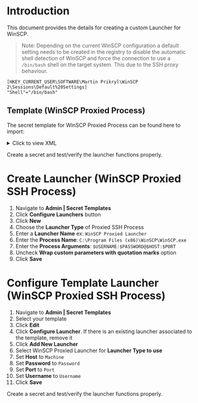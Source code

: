 # Introduction

This document provides the details for creating a custom Launcher for WinSCP.

> Note: Depending on the current WinSCP configuration a default setting needs to be created in the registry to disable the automatic shell detection of WinSCP and force the connection to use a `/bin/bash` shell on the target system. This due to the SSH proxy behaviour.

```console
[HKEY_CURRENT_USER\SOFTWARE\Martin Prikryl\WinSCP 2\Sessions\Default%20Settings]
"Shell"="/bin/bash"
```

## Template (WinSCP Proxied Process)

The secret template for WinSCP Proxied Process can be found here to import: 

<details>
  <summary>Click to view XML </summary>

```xml
<?xml version="1.0" encoding="utf-16"?>
<secrettype xmlns:xsd="http://www.w3.org/2001/XMLSchema" xmlns:xsi="http://www.w3.org/2001/XMLSchema-instance">
  <name>WinSCP Template</name>
  <active>true</active>
  <fields>
    <field isexpirationfield="false">
      <displayname>Machine</displayname>
      <description>The Server or Location of the Windows Machine.</description>
      <name>Machine</name>
      <mustencrypt>true</mustencrypt>
      <isurl>false</isurl>
      <ispassword>false</ispassword>
      <isnotes>false</isnotes>
      <isfile>false</isfile>
      <passwordcharacterset />
      <passwordlength>12</passwordlength>
      <historylength>2147483647</historylength>
      <isindexable>true</isindexable>
      <editablepermission>2</editablepermission>
      <required>false</required>
      <fieldslugname>machine</fieldslugname>
      <hideonview>false</hideonview>
    </field>
    <field isexpirationfield="false">
      <displayname>Username</displayname>
      <description>The Username of the Windows User.</description>
      <name>Username</name>
      <mustencrypt>true</mustencrypt>
      <isurl>false</isurl>
      <ispassword>false</ispassword>
      <isnotes>false</isnotes>
      <isfile>false</isfile>
      <passwordcharacterset />
      <passwordlength>12</passwordlength>
      <historylength>2147483647</historylength>
      <isindexable>true</isindexable>
      <editablepermission>2</editablepermission>
      <required>true</required>
      <fieldslugname>username</fieldslugname>
      <hideonview>false</hideonview>
    </field>
    <field isexpirationfield="true">
      <displayname>Password</displayname>
      <description>The password of the Windows User.</description>
      <name>Password</name>
      <mustencrypt>true</mustencrypt>
      <isurl>false</isurl>
      <ispassword>true</ispassword>
      <isnotes>false</isnotes>
      <isfile>false</isfile>
      <passwordcharacterset />
      <passwordlength>12</passwordlength>
      <historylength>2147483647</historylength>
      <isindexable>false</isindexable>
      <editablepermission>2</editablepermission>
      <required>true</required>
      <fieldslugname>password</fieldslugname>
      <hideonview>false</hideonview>
    </field>
    <field isexpirationfield="false">
      <displayname>Notes</displayname>
      <description>Any additional notes.</description>
      <name>Notes</name>
      <mustencrypt>true</mustencrypt>
      <isurl>false</isurl>
      <ispassword>false</ispassword>
      <isnotes>true</isnotes>
      <isfile>false</isfile>
      <passwordcharacterset />
      <passwordlength>12</passwordlength>
      <historylength>2147483647</historylength>
      <isindexable>true</isindexable>
      <editablepermission>2</editablepermission>
      <required>false</required>
      <fieldslugname>notes</fieldslugname>
      <hideonview>false</hideonview>
    </field>
    <field isexpirationfield="false">
      <displayname>Host</displayname>
      <description>host name info</description>
      <name>Host</name>
      <mustencrypt>true</mustencrypt>
      <isurl>false</isurl>
      <ispassword>false</ispassword>
      <isnotes>false</isnotes>
      <isfile>false</isfile>
      <passwordcharacterset />
      <passwordlength>-1</passwordlength>
      <historylength>2147483647</historylength>
      <isindexable>false</isindexable>
      <editablepermission>2</editablepermission>
      <required>false</required>
      <fieldslugname>host</fieldslugname>
      <hideonview>false</hideonview>
    </field>
    <field isexpirationfield="false">
      <displayname>Port</displayname>
      <description>port info</description>
      <name>Port</name>
      <mustencrypt>true</mustencrypt>
      <isurl>false</isurl>
      <ispassword>false</ispassword>
      <isnotes>false</isnotes>
      <isfile>false</isfile>
      <passwordcharacterset />
      <passwordlength>-1</passwordlength>
      <historylength>2147483647</historylength>
      <isindexable>false</isindexable>
      <editablepermission>2</editablepermission>
      <required>false</required>
      <fieldslugname>port</fieldslugname>
      <hideonview>false</hideonview>
    </field>
  </fields>
  <descriptions />
  <expirationdays>30</expirationdays>
  <secretnamehistorylength>0</secretnamehistorylength>
  <imageclass>fa-desktop</imageclass>
  <onetimepasswordenabled>false</onetimepasswordenabled>
  <onetimepasswordcodelength xsi:nil="true" />
  <onetimepassworddurationseconds xsi:nil="true" />
  <onetimepasswordhashmode xsi:nil="true" />
  <validatepasswordrequirementsoncreate>false</validatepasswordrequirementsoncreate>
  <validatepasswordrequirementsonedit>false</validatepasswordrequirementsonedit>
  <permissions />
</secrettype>
```
</details>

Create a secret and test/verify the launcher functions properly. 

# Create Launcher (WinSCP Proxied SSH Process)

1. Navigate to **Admin | Secret Templates**
1. Click **Configure Launchers** button
1. Click **New**
1. Choose the **Launcher Type** of Proxied SSH Process 
1. Enter a **Launcher Name** ex: `WinSCP Proxied Launcher`
1. Enter the **Process Name**: `C:\Program Files (x86)\WinSCP\WinSCP.exe`
1. Enter the **Process Arguments**: `$USERNAME:$PASSWORD@$HOST:$PORT`
1. Uncheck **Wrap custom parameters with quotation marks** option
1. Click **Save**

# Configure Template Launcher (WinSCP Proxied SSH Process)

1. Navigate to **Admin | Secret Templates**
1. Select your template
1. Click **Edit**
1. Click **Configure Launcher**. If there is an existing launcher associated to the template, remove it
1. Click **Add New Launcher**
1. Select WinSCP Proxied Launcher for **Launcher Type to use**
1. Set **Host** to `Machine`
1. Set **Password** to `Password`
1. Set **Port** to `Port`
1. Set **Username** to `Username`
1. Click **Save**

Create a secret and test/verify the launcher functions properly. 
